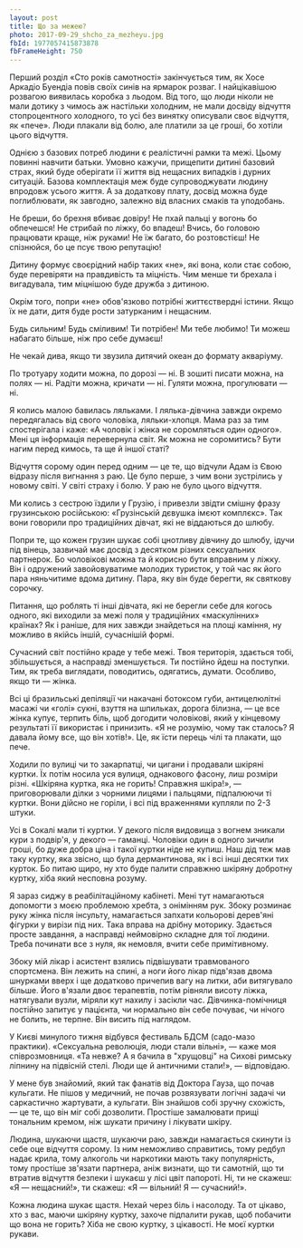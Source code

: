 ```yaml
---
layout: post
title: Що за межею?
photo: 2017-09-29_shcho_za_mezheyu.jpg
fbId: 1977057415873878
fbFrameHeight: 750
---
```


Перший розділ «Сто років самотності» закінчується тим, як Хосе Аркадіо Буендіа повів своїх синів на ярмарок розваг. І найцікавішою розвагою виявилась коробка з льодом. Від того, що люди ніколи не мали дотику з чимось аж настільки холодним, не мали досвіду відчуття стопроцентного холодного, то усі без винятку описували своє відчуття, як «пече». Люди плакали від болю, але платили за це гроші, бо хотіли цього відчуття.

<!--more-->

Однією з базових потреб людини є реалістичні рамки та межі. Цьому повинні навчити батьки. Умовно кажучи, прищепити дитині базовий страх, який буде оберігати її життя від нещасних випадків і дурних ситуацій. 
Базова комплектація меж буде супроводжувати людину впродовж усього життя. А за додаткову плату, досвід можна буде поглиблювати, як завгодно, залежно від власних смаків та уподобань.

Не бреши, бо брехня вбиває довіру! Не пхай пальці у вогонь бо обпечешся! Не стрибай по ліжку, бо впадеш! Вчись, бо головою працювати краще, ніж руками! Не їж багато, бо розтовстієш! Не спізнюйся, бо це псує твою репутацію! 

Дитину формує своєрідний набір таких «не», які вона, коли стає собою, буде перевіряти на правдивість та міцність. Чим менше ти брехала і вигадувала, тим міцнішою буде дружба з дитиною.

Окрім того, попри «не» обов'язково потрібні життєствердні істини. Якщо їх не дати, дитя буде рости затурканим і нещасним.

Будь сильним! Будь сміливим! Ти потрібен! Ми тебе любимо! Ти можеш набагато більше, ніж про себе думаєш!

Не чекай дива, якщо ти звузила дитячий океан до формату акваріуму.

По тротуару ходити можна, по дорозі — ні. В зошиті писати можна, на полях — ні. Радіти можна, кричати — ні. Гуляти можна, прогулювати — ні.

Я колись малою бавилась ляльками. І лялька-дівчина завжди окремо передягалась від свого чоловіка, ляльки-хлопця. Мама раз за тим спостерігала і каже: «А чоловік і жінка не соромляться один одного». Мені ця інформація перевернула світ. Як можна не соромитись? Бути нагим перед кимось, та ще й іншої статі?

Відчуття сорому один перед одним — це те, що відчули Адам із Євою відразу після вигнання з раю. Це було перше, з чим вони зустрілись у новому світі. У світі страху і болю. У раю не було цього  відчуття. 

Ми колись з сестрою їздили у Грузію, і привезли звідти смішну фразу грузинською російською: «Грузінській дєвушка імєют комплєкс». Так вони говорили про традиційних дівчат, які не віддаються до шлюбу.

Попри те, що кожен грузин шукає собі цнотливу дівчину до шлюбу, ідучи під вінець, зазвичай має досвід з десятком різних сексуальних партнерок. Бо чоловікові можна та й корисно бути вправним у ліжку. Він і одружений завойовуватиме молодих туристок, у той час як його пара няньчитиме вдома дитину. Пара, яку він буде берегти, як святкову сорочку.

Питання, що роблять ті інші дівчата, які не берегли себе для когось одного, які виходили за межі поля у традиційних «маскулінних» країнах? Як і раніше, для них завжди знайдеться на площі каміння, ну можливо в якійсь іншій, сучаснішій формі.
  
Сучасний світ постійно краде у тебе межі. Твоя територія, здається тобі, збільшується, а насправді зменшується. Ти постійно йдеш на поступки. Тим, як треба виглядати, поводитись, одягатись, думати. Особливо, якщо ти — жінка.

Всі ці бразильські депіляції чи накачані ботоксом губи, антицелюлітні масажі чи «голі» сукні, взуття на шпильках, дорога білизна, — це все жінка купує, терпить біль, щоб догодити чоловікові, який у кінцевому результаті її використає і принизить. «Я не розумію, чому так сталось? Я давала йому все, що він хотів!». Це, як їсти перець чілі та плакати, що пече.

Ходили по вулиці чи то закарпатці, чи цигани і продавали шкіряні куртки. Їх потім носила уся вулиця, однакового фасону, лиш розміри різні. «Шкіряна куртка, яка не горить! Справжня шкіра!», — приговорювали ділки з чорними лицями і пальцями, підпалюючи ті куртки. Вони дійсно не горіли, і всі під враженнями купляли по 2-3 штуки.

Усі в Сокалі мали ті куртки. У декого після видовища з вогнем зникали кури з подвір'я, у декого — гаманці. Чоловіки один в одного зичили гроші, бо дуже добра ціна і такої куртки ніде не купиш. Наш дід теж мав таку куртку, яка звісно, що була дермантинова, як і всі інші десятки тих курток. Бо питаю щиро, ну хто буде палити справжню шкіряну добротну куртку, хіба який несповна розуму.

Я зараз сиджу в реабілітаційному кабінеті. Мені тут намагаються допомогти з моєю проблемою хребта, з онімінням рук. Збоку розминає руку жінка після інсульту, намагається запхати кольорові дерев'яні фігурки у вирізи під них. Така вправа на дрібну моторику. Здається просте завдання, а насправді неймовірно складне для тої людини. Треба починати все з нуля, як немовля, вчити себе примітивному.

Збоку мій лікар і асистент взялись підвішувати травмованого спортсмена. Він лежить на спині, а ноги його лікар підв'язав двома шнурками вверх і ще додатково причепив вагу на литки, аби витягувало більше. Його в'язали двоє терапевтів, потім рівняли висоту ліжка, натягували вузли, міряли кут нахилу і засікли час. Дівчинка-помічниця постійно запитує у пацієнта, чи нормально він себе почуває, чи нічого не болить, не терпне. Він висить під наглядом.

У Києві минулого тижня відбувся фестиваль БДСМ (садо-мазо практики). «Сексуальна революція, люди стали вільні», — каже моя співрозмовниця. «Та невже? А я бачила в "хрущовці" на Сихові римську ліпнину на підвісній стелі. Люди ще й античними стали!», — відповідаю.

У мене був знайомий, який так фанатів від Доктора Гауза, що почав кульгати. Не пішов у медичний, не почав розвязувати логічні задачі чи саркастично жартувати, а кульгати. Він знайшов собі зручну схожість, — це те, що він міг собі дозволити. Простіше замалювати прищі тональним кремом, ніж шукати причину і лікувати шкіру.

Людина, шукаючи щастя, шукаючи раю, завжди намагається скинути із себе оце відчуття сорому. Із ним неможливо справитись, тому редбул надає крила, тому алкоголь чи наркотики мають таку популярність, тому простіше зв'язати партнера, аніж визнати, що ти самотній, що ти втратив відчуття безпеки і шукаєш у лісі цвіт папороті. Ні, ти не скажеш: «Я — нещасний!», ти скажеш: «Я — вільний! Я — сучасний!».

Кожна людина шукає щастя. Нехай через біль і насолоду. Та  от цікаво, хто з вас, маючи шкіряну куртку, захоче підпалити рукав, щоб побачити що вона не горить? Хіба не свою куртку, з цікавості. Не моєї куртки рукави.
